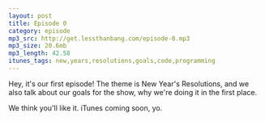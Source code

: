 ```yaml
---
layout: post
title: Episode 0
category: episode
mp3_src: http://get.lessthanbang.com/episode-0.mp3
mp3_size: 20.6mb
mp3_length: 42.58
itunes_tags: new,years,resolutions,goals,code,programming
---
```


Hey, it's our first episode! The theme is New Year's Resolutions, and we also talk about our goals for the show, why we're doing it in the first place.

We think you'll like it. iTunes coming soon, yo.